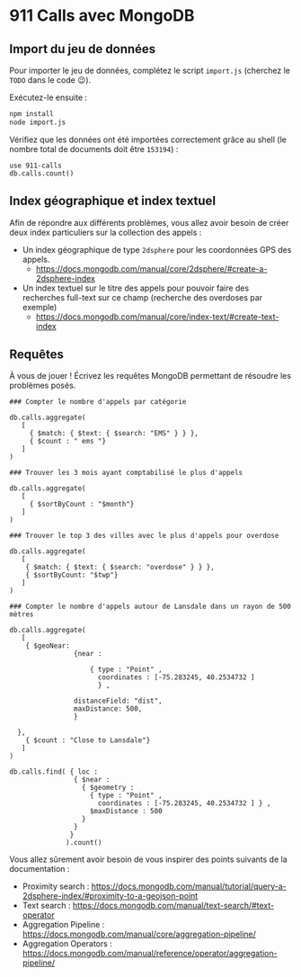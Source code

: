 # 911 Calls avec MongoDB

## Import du jeu de données

Pour importer le jeu de données, complétez le script `import.js` (cherchez le `TODO` dans le code :wink:).

Exécutez-le ensuite :

```bash
npm install
node import.js
```

Vérifiez que les données ont été importées correctement grâce au shell (le nombre total de documents doit être `153194`) :

```
use 911-calls
db.calls.count()
```

## Index géographique et index textuel

Afin de répondre aux différents problèmes, vous allez avoir besoin de créer deux index particuliers sur la collection des appels :

* Un index géographique de type `2dsphere` pour les coordonnées GPS des appels.
  * https://docs.mongodb.com/manual/core/2dsphere/#create-a-2dsphere-index
* Un index textuel sur le titre des appels pour pouvoir faire des recherches full-text sur ce champ (recherche des overdoses par exemple)
  * https://docs.mongodb.com/manual/core/index-text/#create-text-index

## Requêtes

À vous de jouer ! Écrivez les requêtes MongoDB permettant de résoudre les problèmes posés.

```
### Compter le nombre d'appels par catégorie

db.calls.aggregate(
   [
     { $match: { $text: { $search: "EMS" } } },
     { $count : " ems "}
   ]
)

### Trouver les 3 mois ayant comptabilisé le plus d'appels

db.calls.aggregate(
   [
     { $sortByCount : "$month"}
   ]
)

### Trouver le top 3 des villes avec le plus d'appels pour overdose

db.calls.aggregate(
   [
	{ $match: { $text: { $search: "overdose" } } },
	{ $sortByCount: "$twp"}
   ]
)

### Compter le nombre d'appels autour de Lansdale dans un rayon de 500 mètres

db.calls.aggregate(
   [
	{ $geoNear: 
                {near :
                  
                    { type : "Point" ,
                      coordinates : [-75.283245, 40.2534732 ]
                      } ,
                  
                distanceField: "dist",
                maxDistance: 500,
                }
              
  },
	{ $count : "Close to Lansdale"}
   ]
)

db.calls.find( { loc :
                { $near :
                  { $geometry :
                    { type : "Point" ,
                      coordinates : [-75.283245, 40.2534732 ] } ,
                    $maxDistance : 500
                  }
                }
               }
              ).count()

```

Vous allez sûrement avoir besoin de vous inspirer des points suivants de la documentation :

* Proximity search : https://docs.mongodb.com/manual/tutorial/query-a-2dsphere-index/#proximity-to-a-geojson-point
* Text search : https://docs.mongodb.com/manual/text-search/#text-operator
* Aggregation Pipeline : https://docs.mongodb.com/manual/core/aggregation-pipeline/
* Aggregation Operators : https://docs.mongodb.com/manual/reference/operator/aggregation-pipeline/
